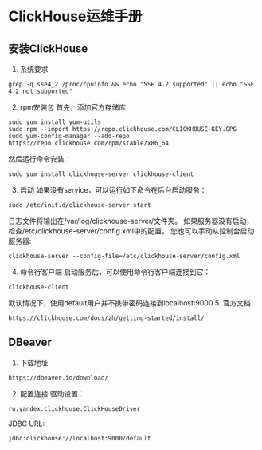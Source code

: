 # ClickHouse运维手册
## 安装ClickHouse
1. 系统要求
```
grep -q sse4_2 /proc/cpuinfo && echo "SSE 4.2 supported" || echo "SSE 4.2 not supported"
```
2. rpm安装包
首先，添加官方存储库
```
sudo yum install yum-utils
sudo rpm --import https://repo.clickhouse.com/CLICKHOUSE-KEY.GPG
sudo yum-config-manager --add-repo https://repo.clickhouse.com/rpm/stable/x86_64
```
然后运行命令安装：
```
sudo yum install clickhouse-server clickhouse-client
```
3. 启动
如果没有service，可以运行如下命令在后台启动服务：
```
sudo /etc/init.d/clickhouse-server start
```
日志文件将输出在/var/log/clickhouse-server/文件夹。
如果服务器没有启动，检查/etc/clickhouse-server/config.xml中的配置。
您也可以手动从控制台启动服务器:
```
clickhouse-server --config-file=/etc/clickhouse-server/config.xml
```
4. 命令行客户端
启动服务后，可以使用命令行客户端连接到它：
```
clickhouse-client
```
默认情况下，使用default用户并不携带密码连接到localhost:9000
5. 官方文档
```
https://clickhouse.com/docs/zh/getting-started/install/
```
## DBeaver
1. 下载地址
```
https://dbeaver.io/download/
```
2. 配置连接
驱动设置：
```
ru.yandex.clickhouse.ClickHouseDriver
```
JDBC URL:
```
jdbc:clickhouse://localhost:9000/default
```



